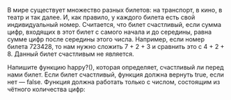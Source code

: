 В мире существует множество разных билетов: на транспорт, в кино, в театр и так далее. И, как правило, у каждого билета есть свой индивидуальный номер. Считается, что билет счастливый, если сумма цифр, входящих в этот билет с самого начала и до середины, равна сумме цифр после середины этого числа. Например, если номер билета 723428, то нам нужно сложить 7 + 2 + 3 и сравнить это с 4 + 2 + 8. Данный билет счастливым не является. <br>

Напишите функцию happy?(), которая определяет, счастливый ли перед нами билет. Если билет счастливый, функция должна вернуть true, если нет — false. Функция должна работать только с числом, состоящим из чётного количества цифр: